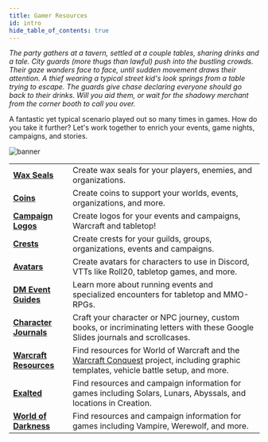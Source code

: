 ```yaml
---
title: Gamer Resources
id: intro
hide_table_of_contents: true
---
```


*The party gathers at a tavern, settled at a couple tables, sharing drinks and a tale. City guards (more thugs than lawful) push into the bustling crowds. Their gaze wanders face to face, until sudden movement draws their attention. A thief wearing a typical street kid's look springs from a table trying to escape. The guards give chase declaring everyone should go back to their drinks. Will you aid them, or wait for the shadowy merchant from the corner booth to call you over.*

A fantastic yet typical scenario played out so many times in games. How do you take it further? Let's work together to enrich your events, game nights, campaigns, and stories.

![banner](/img/landing/banner-resources.png)

<div class="info-rows">

| | |
| -- | -- |
| [**Wax Seals**](/docs/photoshop/wax-seals) | Create wax seals for your players, enemies, and organizations. |
| [**Coins**](/docs/photoshop/coins) | Create coins to support your worlds, events, organizations, and more. |
| [**Campaign Logos**](/docs/photoshop/wow-logo) | Create logos for your events and campaigns, Warcraft and tabletop! |
| [**Crests**](/docs/photoshop/crest) | Create crests for your guilds, groups, organizations, events and campaigns. |
| [**Avatars**](/docs/photoshop/avatars) | Create avatars for characters to use in Discord, VTTs like Roll20, tabletop games, and more. |
| [**DM Event Guides**](/docs/events-campaigns) | Learn more about running events and specialized encounters for tabletop and MMO-RPGs. |
| [**Character Journals**](/docs/photoshop/adventure-journal) | Craft your character or NPC journey, custom books, or incriminating letters with these Google Slides journals and scrollcases. |
| [**Warcraft Resources**](/docs/wow-conquest/intro) | Find resources for World of Warcraft and the [Warcraft Conquest](/Conquest) project, including graphic templates, vehicle battle setup, and more. |
| [**Exalted**](/docs/exalted/resources) | Find resources and campaign information for games including Solars, Lunars, Abyssals, and locations in Creation. |
| [**World of Darkness**](/docs/w-o-d/intro) | Find resources and campaign information for games including Vampire, Werewolf, and more.|

</div>